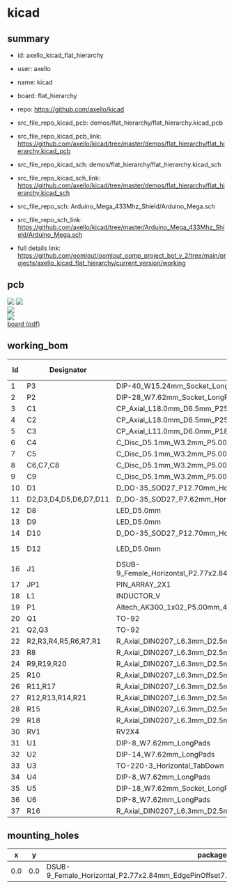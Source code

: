 # kicad
 
## summary 
* id: axello_kicad_flat_hierarchy
* user: axello
* name: kicad
* board: flat_hierarchy
* repo: https://github.com/axello/kicad
* src_file_repo_kicad_pcb: demos/flat_hierarchy/flat_hierarchy.kicad_pcb
* src_file_repo_kicad_pcb_link: https://github.com/axello/kicad/tree/master/demos/flat_hierarchy/flat_hierarchy.kicad_pcb
* src_file_repo_kicad_sch: demos/flat_hierarchy/flat_hierarchy.kicad_sch
* src_file_repo_kicad_sch_link: https://github.com/axello/kicad/tree/master/demos/flat_hierarchy/flat_hierarchy.kicad_sch

* src_file_repo_sch: Arduino_Mega_433Mhz_Shield/Arduino_Mega.sch
* src_file_repo_sch_link: https://github.com/axello/kicad/tree/master/Arduino_Mega_433Mhz_Shield/Arduino_Mega.sch
* full details link: https://github.com/oomlout/oomlout_oomp_project_bot_v_2/tree/main/projects/axello_kicad_flat_hierarchy/current_version/working  



## pcb  
![](working_3d_600.png) 
![](working_3d_front_600.png)  
![](working_3d_back_600.png)  
![](working_600.png)  
[board (pdf)](working.pdf)  

## working_bom
| Id | Designator | Footprint | Quantity | Designation | Supplier and ref |  | None | 
| --- | --- | --- | --- | --- | --- | --- | --- | 
| 1 | P3 | DIP-40_W15.24mm_Socket_LongPads | 1 | SUPP40 |  |  | [''] | 
| 2 | P2 | DIP-28_W7.62mm_Socket_LongPads | 1 | SUPP28 |  |  | [''] | 
| 3 | C1 | CP_Axial_L18.0mm_D6.5mm_P25.00mm_Horizontal | 1 | 100uF |  |  | [''] | 
| 4 | C2 | CP_Axial_L18.0mm_D6.5mm_P25.00mm_Horizontal | 1 | 220uF |  |  | [''] | 
| 5 | C3 | CP_Axial_L11.0mm_D6.0mm_P18.00mm_Horizontal | 1 | 22uF/25V |  |  | [''] | 
| 6 | C4 | C_Disc_D5.1mm_W3.2mm_P5.00mm | 1 | 0 |  |  | [''] | 
| 7 | C5 | C_Disc_D5.1mm_W3.2mm_P5.00mm | 1 | 10nF |  |  | [''] | 
| 8 | C6,C7,C8 | C_Disc_D5.1mm_W3.2mm_P5.00mm | 3 | 100nF |  |  | [''] | 
| 9 | C9 | C_Disc_D5.1mm_W3.2mm_P5.00mm | 1 | 22OnF |  |  | [''] | 
| 10 | D1 | D_DO-35_SOD27_P12.70mm_Horizontal | 1 | 1N4004 |  |  | [''] | 
| 11 | D2,D3,D4,D5,D6,D7,D11 | D_DO-35_SOD27_P7.62mm_Horizontal | 7 | BAT43 |  |  | [''] | 
| 12 | D8 | LED_D5.0mm | 1 | RED-LED |  |  | [''] | 
| 13 | D9 | LED_D5.0mm | 1 | GREEN-LED |  |  | [''] | 
| 14 | D10 | D_DO-35_SOD27_P12.70mm_Horizontal | 1 | SCHOTTKY |  |  | [''] | 
| 15 | D12 | LED_D5.0mm | 1 | YELLOW-LED |  |  | [''] | 
| 16 | J1 | DSUB-9_Female_Horizontal_P2.77x2.84mm_EdgePinOffset7.70mm_Housed_MountingHolesOffset9.12mm | 1 | DB9-FEMAL |  |  | [''] | 
| 17 | JP1 | PIN_ARRAY_2X1 | 1 | JUMPER |  |  | [''] | 
| 18 | L1 | INDUCTOR_V | 1 | 22uH |  |  | [''] | 
| 19 | P1 | Altech_AK300_1x02_P5.00mm_45-Degree | 1 | CONN_2 |  |  | [''] | 
| 20 | Q1 | TO-92 | 1 | BC237 |  |  | [''] | 
| 21 | Q2,Q3 | TO-92 | 2 | BC307 |  |  | [''] | 
| 22 | R2,R3,R4,R5,R6,R7,R1 | R_Axial_DIN0207_L6.3mm_D2.5mm_P10.16mm_Horizontal | 7 | 10K |  |  | [''] | 
| 23 | R8 | R_Axial_DIN0207_L6.3mm_D2.5mm_P10.16mm_Horizontal | 1 | 1K |  |  | [''] | 
| 24 | R9,R19,R20 | R_Axial_DIN0207_L6.3mm_D2.5mm_P10.16mm_Horizontal | 3 | 2.2K |  |  | [''] | 
| 25 | R10 | R_Axial_DIN0207_L6.3mm_D2.5mm_P10.16mm_Horizontal | 1 | 5.1K |  |  | [''] | 
| 26 | R11,R17 | R_Axial_DIN0207_L6.3mm_D2.5mm_P10.16mm_Horizontal | 2 | 22K |  |  | [''] | 
| 27 | R12,R13,R14,R21 | R_Axial_DIN0207_L6.3mm_D2.5mm_P10.16mm_Horizontal | 4 | 470 |  |  | [''] | 
| 28 | R15 | R_Axial_DIN0207_L6.3mm_D2.5mm_P10.16mm_Horizontal | 1 | 6.2K |  |  | [''] | 
| 29 | R18 | R_Axial_DIN0207_L6.3mm_D2.5mm_P10.16mm_Horizontal | 1 | 220 |  |  | [''] | 
| 30 | RV1 | RV2X4 | 1 | 1K |  |  | [''] | 
| 31 | U1 | DIP-8_W7.62mm_LongPads | 1 | 24Cxx |  |  | [''] | 
| 32 | U2 | DIP-14_W7.62mm_LongPads | 1 | 74HC125 |  |  | [''] | 
| 33 | U3 | TO-220-3_Horizontal_TabDown | 1 | 7805 |  |  | [''] | 
| 34 | U4 | DIP-8_W7.62mm_LongPads | 1 | LT1373 |  |  | [''] | 
| 35 | U5 | DIP-18_W7.62mm_Socket_LongPads | 1 | PIC_18_PINS |  |  | [''] | 
| 36 | U6 | DIP-8_W7.62mm_LongPads | 1 | PIC_8_PINS |  |  | [''] | 
| 37 | R16 | R_Axial_DIN0207_L6.3mm_D2.5mm_P10.16mm_Horizontal | 1 | 62K |  |  | [''] | 



## mounting_holes
| x | y | package | value | ref | size | 
| --- | --- | --- | --- | --- | --- | 
| 0.0 | 0.0 | DSUB-9_Female_Horizontal_P2.77x2.84mm_EdgePinOffset7.70mm_Housed_MountingHolesOffset9.12mm | DB9-FEMAL | J1 | m3 | 


